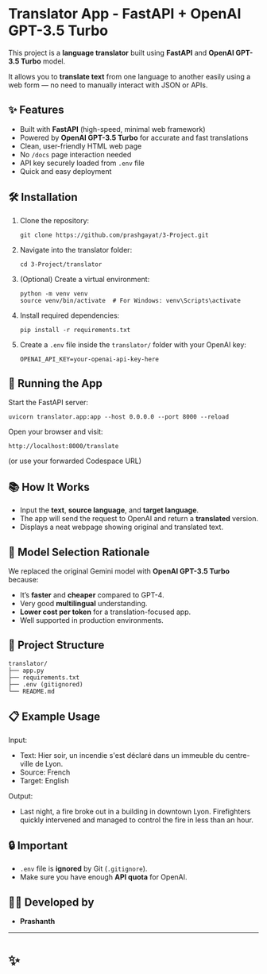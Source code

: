 # Translator App - FastAPI + OpenAI GPT-3.5 Turbo

This project is a **language translator** built using **FastAPI** and **OpenAI GPT-3.5 Turbo** model.

It allows you to **translate text** from one language to another easily using a web form — no need to manually interact with JSON or APIs.

## ✨ Features

- Built with **FastAPI** (high-speed, minimal web framework)
- Powered by **OpenAI GPT-3.5 Turbo** for accurate and fast translations
- Clean, user-friendly HTML web page
- No `/docs` page interaction needed
- API key securely loaded from `.env` file
- Quick and easy deployment

## 🛠 Installation

1. Clone the repository:
   ```
   git clone https://github.com/prashgayat/3-Project.git
   ```
2. Navigate into the translator folder:
   ```
   cd 3-Project/translator
   ```
3. (Optional) Create a virtual environment:
   ```
   python -m venv venv
   source venv/bin/activate  # For Windows: venv\Scripts\activate
   ```
4. Install required dependencies:
   ```
   pip install -r requirements.txt
   ```
5. Create a `.env` file inside the `translator/` folder with your OpenAI key:
   ```
   OPENAI_API_KEY=your-openai-api-key-here
   ```

## 🚀 Running the App

Start the FastAPI server:

```
uvicorn translator.app:app --host 0.0.0.0 --port 8000 --reload
```

Open your browser and visit:

```
http://localhost:8000/translate
```

(or use your forwarded Codespace URL)

## 📚 How It Works

- Input the **text**, **source language**, and **target language**.
- The app will send the request to OpenAI and return a **translated** version.
- Displays a neat webpage showing original and translated text.

## 🤖 Model Selection Rationale

We replaced the original Gemini model with **OpenAI GPT-3.5 Turbo** because:

- It’s **faster** and **cheaper** compared to GPT-4.
- Very good **multilingual** understanding.
- **Lower cost per token** for a translation-focused app.
- Well supported in production environments.

## 📂 Project Structure

```
translator/
├── app.py
├── requirements.txt
├── .env (gitignored)
└── README.md
```

## 📋 Example Usage

Input:

- Text: Hier soir, un incendie s'est déclaré dans un immeuble du centre-ville de Lyon.
- Source: French
- Target: English

Output:

- Last night, a fire broke out in a building in downtown Lyon. Firefighters quickly intervened and managed to control the fire in less than an hour.

## 🔒 Important

- `.env` file is **ignored** by Git (`.gitignore`).
- Make sure you have enough **API quota** for OpenAI.

## 👨‍💻 Developed by

- **Prashanth**

---

# ✨

